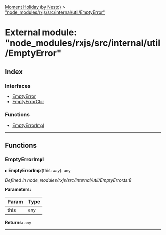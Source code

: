 [Moment Holiday (by Nesto)](../README.md) > ["node_modules/rxjs/src/internal/util/EmptyError"](../modules/_node_modules_rxjs_src_internal_util_emptyerror_.md)

# External module: "node_modules/rxjs/src/internal/util/EmptyError"

## Index

### Interfaces

* [EmptyError](../interfaces/_node_modules_rxjs_src_internal_util_emptyerror_.emptyerror.md)
* [EmptyErrorCtor](../interfaces/_node_modules_rxjs_src_internal_util_emptyerror_.emptyerrorctor.md)

### Functions

* [EmptyErrorImpl](_node_modules_rxjs_src_internal_util_emptyerror_.md#emptyerrorimpl)

---

## Functions

<a id="emptyerrorimpl"></a>

###  EmptyErrorImpl

▸ **EmptyErrorImpl**(this: *`any`*): `any`

*Defined in node_modules/rxjs/src/internal/util/EmptyError.ts:8*

**Parameters:**

| Param | Type |
| ------ | ------ |
| this | `any` |

**Returns:** `any`

___

